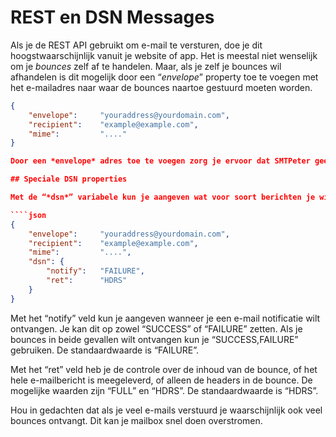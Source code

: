 # REST en DSN Messages

Als je de REST API gebruikt om e-mail te versturen, doe je dit hoogstwaarschijnlijk vanuit je website of app. Het is meestal niet wenselijk om je *bounces* zelf af te handelen. Maar, als je zelf je bounces wil afhandelen is dit mogelijk door een “*envelope*” property toe te voegen met het e-mailadres naar waar de bounces naartoe gestuurd moeten worden.

````json
{
    "envelope":     "youraddress@yourdomain.com",
    "recipient":    "example@example.com",
    "mime":         "...."
}

Door een *envelope* adres toe te voegen zorg je ervoor dat SMTPeter geen bounces registreert. De *delivery status notification messages* worden dan naar het envelope adres gestuurd.

## Speciale DSN properties

Met de “*dsn*” variabele kun je aangeven wat voor soort berichten je wilt ontvangen.

````json
{
    "envelope":     "youraddress@yourdomain.com",
    "recipient":    "example@example.com",
    "mime":         "....",
    "dsn": {
        "notify":   "FAILURE",
        "ret":      "HDRS"
    }
}
````

Met het “notify” veld kun je aangeven wanneer je een e-mail notificatie wilt ontvangen. Je kan dit op zowel “SUCCESS” of “FAILURE” zetten. Als je bounces in beide gevallen wilt ontvangen kun je “SUCCESS,FAILURE” gebruiken. De standaardwaarde is “FAILURE”.

Met het “ret” veld heb je de controle over de inhoud van de bounce, of het hele e-mailbericht is meegeleverd, of alleen de headers in de bounce. De mogelijke waarden zijn “FULL” en “HDRS”. De standaardwaarde is “HDRS”.

Hou in gedachten dat als je veel e-mails verstuurd je waarschijnlijk ook veel bounces ontvangt. Dit kan je mailbox snel doen overstromen.
